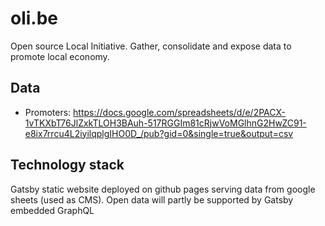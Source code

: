 # oli.be
Open source Local Initiative. Gather, consolidate and expose data to promote local economy.

## Data

* Promoters: https://docs.google.com/spreadsheets/d/e/2PACX-1vTKXbT76JlZxkTLOH3BAuh-517RGGIm81cRjwVoMGlhnG2HwZC91-e8ix7rrcu4L2iyilqplgIHO0D_/pub?gid=0&single=true&output=csv

## Technology stack

Gatsby static website deployed on github pages serving data from google sheets (used as CMS).
Open data will partly be supported by Gatsby embedded GraphQL
